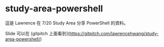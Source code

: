 # study-area-powershell

這是 Lawrence 在 7/20 Study Area 分享 PowerShell 的資料。

Slide 可以在 (gitpitch 上面看到](https://gitpitch.com/lawrencehwang/study-area-powershell/)